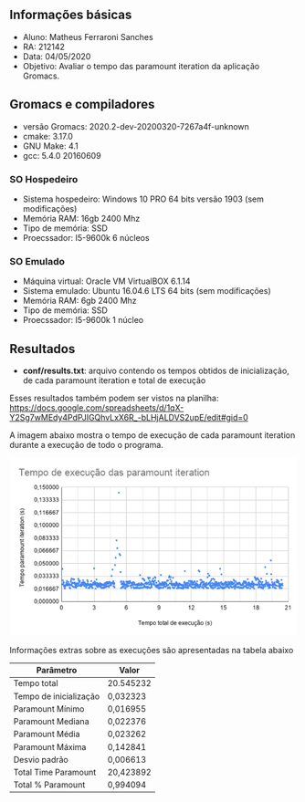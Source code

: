 ## Informações básicas

- Aluno: Matheus Ferraroni Sanches
- RA: 212142
- Data: 04/05/2020
- Objetivo: Avaliar o tempo das paramount iteration da aplicação Gromacs.

## Gromacs e compiladores

- versão Gromacs: 2020.2-dev-20200320-7267a4f-unknown
- cmake: 3.17.0
- GNU Make: 4.1
- gcc: 5.4.0 20160609

### SO Hospedeiro

- Sistema hospedeiro: Windows 10 PRO 64 bits versão 1903 (sem modificações)
- Memória RAM: 16gb 2400 Mhz
- Tipo de memória: SSD
- Proecssador: I5-9600k 6 núcleos


### SO Emulado

- Máquina virtual: Oracle VM VirtualBOX 6.1.14
- Sistema emulado: Ubuntu 16.04.6 LTS 64 bits (sem modificações)
- Memória RAM: 6gb 2400 Mhz
- Tipo de memória: SSD
- Proecssador: I5-9600k 1 núcleo



## Resultados

- **conf/results.txt**: arquivo contendo os tempos obtidos de inicialização, de cada paramount iteration e total de execução

Esses resultados também podem ser vistos na planilha: <a href="https://docs.google.com/spreadsheets/d/1qX-Y2Sg7wMEdy4PdPJIGQhvLxX6R_-bLHjALDVS2upE/edit#gid=0">https://docs.google.com/spreadsheets/d/1qX-Y2Sg7wMEdy4PdPJIGQhvLxX6R_-bLHjALDVS2upE/edit#gid=0</a>

A imagem abaixo mostra o tempo de execução de cada paramount iteration durante a execução de todo o programa.
<p align="center">
	<img src="./result2.png" alt="nd" width="600">
</p>


Informações extras sobre as execuções são apresentadas na tabela abaixo

| Parâmetro              | Valor     |
|------------------------|-----------|
| Tempo total            | 20.545232 |
| Tempo de inicialização | 0,032323  |
| Paramount Mínimo       | 0,016955  |
| Paramount Mediana      | 0,022376  |
| Paramount Média        | 0,023262  |
| Paramount Máxima       | 0,142841  |
| Desvio padrão          | 0,006613  |
| Total Time Paramount   | 20,423892 |
| Total % Paramount      | 0,994094  |